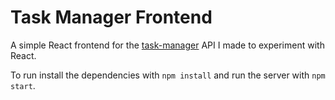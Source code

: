 # Task Manager Frontend

A simple React frontend for the [task-manager](https://github.com/JRavi2/task-manager.git) API I made to experiment with React.

To run install the dependencies with `npm install` and run the server with `npm start`.
